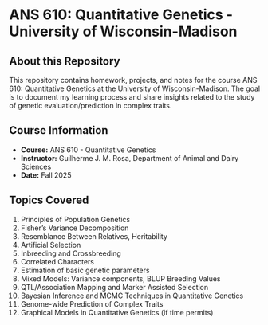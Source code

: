 # ANS 610: Quantitative Genetics - University of Wisconsin-Madison


## About this Repository

This repository contains homework, projects, and notes for the course ANS 610: Quantitative Genetics at the University of Wisconsin-Madison. The goal is to document my learning process and share insights related to the study of genetic evaluation/prediction in complex traits.

## Course Information

* **Course:** ANS 610 - Quantitative Genetics
* **Instructor:** Guilherme J. M. Rosa, Department of Animal and Dairy Sciences
* **Date:** Fall 2025

## Topics Covered

1.  Principles of Population Genetics
2.  Fisher’s Variance Decomposition
3.  Resemblance Between Relatives, Heritability
4.  Artificial Selection
5.  Inbreeding and Crossbreeding
6.  Correlated Characters
7.  Estimation of basic genetic parameters
8.  Mixed Models: Variance components, BLUP Breeding Values
9.  QTL/Association Mapping and Marker Assisted Selection
10. Bayesian Inference and MCMC Techniques in Quantitative Genetics
11. Genome-wide Prediction of Complex Traits
12. Graphical Models in Quantitative Genetics (if time permits)
